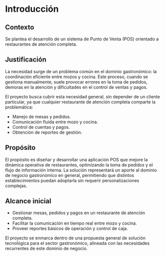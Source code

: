 # Introducción

## Contexto
Se plantea el desarrollo de un sistema de Punto de Venta (POS) orientado a restaurantes de atención completa.  
## Justificación
La necesidad surge de un problema común en el dominio gastronómico: la coordinación eficiente entre mozos y cocina. Este proceso, cuando se gestiona manualmente, suele provocar errores en la toma de pedidos, demoras en la atención y dificultades en el control de ventas y pagos.  

El proyecto busca cubrir esta necesidad general, sin depender de un cliente particular, ya que cualquier restaurante de atención completa comparte la problemática:  
- Manejo de mesas y pedidos.  
- Comunicación fluida entre mozo y cocina.  
- Control de cuentas y pagos.  
- Obtención de reportes de gestión.  

## Propósito
El propósito es diseñar y desarrollar una aplicación POS que mejore la dinámica operativa de restaurantes, optimizando la toma de pedidos y el flujo de información interna. La solución representará un aporte al dominio de negocio gastronómico en general, permitiendo que distintos establecimientos puedan adoptarla sin requerir personalizaciones complejas.  

## Alcance inicial
- Gestionar mesas, pedidos y pagos en un restaurante de atención completa.  
- Facilitar la comunicación en tiempo real entre mozo y cocina.  
- Proveer reportes básicos de operación y control de caja.  

El proyecto se enmarca dentro de una propuesta general de solución tecnológica para el sector gastronómico, alineada con las necesidades recurrentes de este dominio de negocio.  
